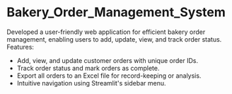 # Bakery_Order_Management_System  
Developed a user-friendly web application for efficient bakery order management, enabling users to add, update, view, and track order status.
Features:
- Add, view, and update customer orders with unique order IDs.
- Track order status and mark orders as complete.
- Export all orders to an Excel file for record-keeping or analysis.
- Intuitive navigation using Streamlit's sidebar menu.
